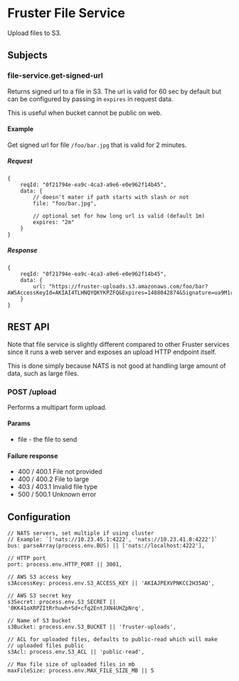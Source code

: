 # Fruster File Service

Upload files to S3.

## Subjects

### file-service.get-signed-url

Returns signed url to a file in S3. The url is valid for 60 sec by default but can be configured by passing in `expires` in request data.

This is useful when bucket cannot be public on web.

#### Example

Get signed url for file `/foo/bar.jpg` that is valid for 2 minutes.

##### Request

    {
        reqId: "0f21794e-ea9c-4ca3-a9e6-e0e962f14b45",
        data: {
            // doesn't mater if path starts with slash or not
            file: "foo/bar.jpg",

            // optional set for how long url is valid (default 1m)            
            expires: "2m"
        }
    }

##### Response
    
    {
        reqId: "0f21794e-ea9c-4ca3-a9e6-e0e962f14b45",
        data: {
            url: "https://fruster-uploads.s3.amazonaws.com/foo/bar?AWSAccessKeyId=AKIAI4TLHNQYQKYKPZFQ&Expires=1488042874&Signature=ua9M1rG145sN%2FZcrMRK4erswNUo%3D"
        }
    }

## REST API

Note that file service is slightly different compared to other Fruster services since it runs a web server and exposes an upload HTTP endpoint itself. 

This is done simply because NATS is not good at handling large amount of data, such as large files.

### POST /upload

Performs a multipart form upload.

#### Params

* file - the file to send

#### Failure response

* 400 / 400.1 File not provided
* 400 / 400.2 File to large
* 403 / 403.1 Invalid file type
* 500 / 500.1 Unknown error

## Configuration

    // NATS servers, set multiple if using cluster
    // Example: `['nats://10.23.45.1:4222', 'nats://10.23.41.8:4222']`
    bus: parseArray(process.env.BUS) || ['nats://localhost:4222'],

    // HTTP port
    port: process.env.HTTP_PORT || 3001,

    // AWS S3 access key
    s3AccessKey: process.env.S3_ACCESS_KEY || 'AKIAJPEXVPNKCC2H35AQ',

    // AWS S3 secret key
    s3Secret: process.env.S3_SECRET || '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',

    // Name of S3 bucket
    s3Bucket: process.env.S3_BUCKET || 'fruster-uploads',

    // ACL for uploaded files, defaults to public-read which will make
    // uploaded files public
    s3Acl: process.env.S3_ACL || 'public-read',

    // Max file size of uploaded files in mb 
    maxFileSize: process.env.MAX_FILE_SIZE_MB || 5